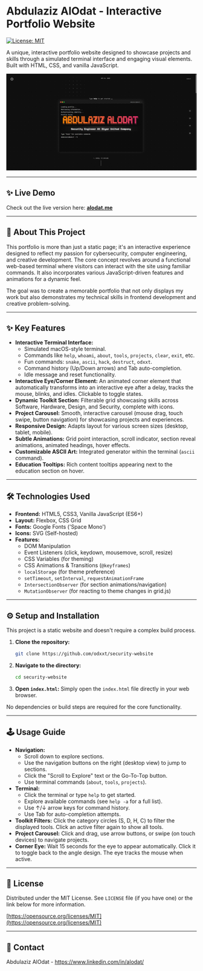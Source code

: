 # Abdulaziz AlOdat - Interactive Portfolio Website

[![License: MIT](https://img.shields.io/badge/License-MIT-yellow.svg)](https://opensource.org/licenses/MIT)

A unique, interactive portfolio website designed to showcase projects and skills through a simulated terminal interface and engaging visual elements. Built with HTML, CSS, and vanilla JavaScript.

![Screenshot of Portfolio Website](images/hero_image.jpg)

---

## ✨ Live Demo

Check out the live version here: **[alodat.me](https://alodat.me/)** 

---

## 🚀 About This Project

This portfolio is more than just a static page; it's an interactive experience designed to reflect my passion for cybersecurity, computer engineering, and creative development. The core concept revolves around a functional web-based terminal where visitors can interact with the site using familiar commands. It also incorporates various JavaScript-driven features and animations for a dynamic feel.

The goal was to create a memorable portfolio that not only displays my work but also demonstrates my technical skills in frontend development and creative problem-solving.

---

## ✨ Key Features

*   **Interactive Terminal Interface:**
    *   Simulated macOS-style terminal.
    *   Commands like `help`, `whoami`, `about`, `tools`, `projects`, `clear`, `exit`, etc.
    *   Fun commands: `snake`, `ascii`, `hack`, `destruct`, `odxxt`.
    *   Command history (Up/Down arrows) and Tab auto-completion.
    *   Idle message and reset functionality.
*   **Interactive Eye/Corner Element:** An animated corner element that automatically transforms into an interactive eye after a delay, tracks the mouse, blinks, and idles. Clickable to toggle states.
*   **Dynamic Toolkit Section:** Filterable grid showcasing skills across Software, Hardware, Design, and Security, complete with icons.
*   **Project Carousel:** Smooth, interactive carousel (mouse drag, touch swipe, button navigation) for showcasing projects and experiences.
*   **Responsive Design:** Adapts layout for various screen sizes (desktop, tablet, mobile).
*   **Subtle Animations:** Grid point interaction, scroll indicator, section reveal animations, animated headings, hover effects.
*   **Customizable ASCII Art:** Integrated generator within the terminal (`ascii` command).
*   **Education Tooltips:** Rich content tooltips appearing next to the education section on hover.

---

## 🛠️ Technologies Used

*   **Frontend:** HTML5, CSS3, Vanilla JavaScript (ES6+)
*   **Layout:** Flexbox, CSS Grid
*   **Fonts:** Google Fonts ('Space Mono')
*   **Icons:** SVG (Self-hosted)
*   **Features:**
    *   DOM Manipulation
    *   Event Listeners (click, keydown, mousemove, scroll, resize)
    *   CSS Variables (for theming)
    *   CSS Animations & Transitions (`@keyframes`)
    *   `localStorage` (for theme preference)
    *   `setTimeout`, `setInterval`, `requestAnimationFrame`
    *   `IntersectionObserver` (for section animations/navigation)
    *   `MutationObserver` (for reacting to theme changes in grid.js)

---

## ⚙️ Setup and Installation

This project is a static website and doesn't require a complex build process.

1.  **Clone the repository:**
    ```bash
    git clone https://github.com/odxxt/security-website
    ```
2.  **Navigate to the directory:**
    ```bash
    cd security-website
    ```
3.  **Open `index.html`:** Simply open the `index.html` file directly in your web browser.

No dependencies or build steps are required for the core functionality.

---

## 🕹️ Usage Guide

*   **Navigation:**
    *   Scroll down to explore sections.
    *   Use the navigation buttons on the right (desktop view) to jump to sections.
    *   Click the "Scroll to Explore" text or the Go-To-Top button.
    *   Use terminal commands (`about`, `tools`, `projects`).
*   **Terminal:**
    *   Click the terminal or type `help` to get started.
    *   Explore available commands (see `help -a` for a full list).
    *   Use ↑/↓ arrow keys for command history.
    *   Use Tab for auto-completion attempts.
*   **Toolkit Filters:** Click the category circles (S, D, H, C) to filter the displayed tools. Click an active filter again to show all tools.
*   **Project Carousel:** Click and drag, use arrow buttons, or swipe (on touch devices) to navigate projects.
*   **Corner Eye:** Wait 15 seconds for the eye to appear automatically. Click it to toggle back to the angle design. The eye tracks the mouse when active.

---

## 📄 License

Distributed under the MIT License. See `LICENSE` file (if you have one) or the link below for more information.

[https://opensource.org/licenses/MIT](https://opensource.org/licenses/MIT)

---

## 📧 Contact

Abdulaziz AlOdat - https://www.linkedin.com/in/alodat/ 
